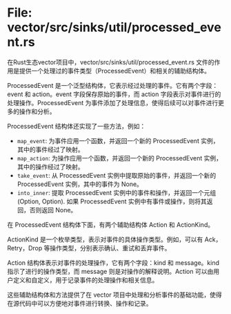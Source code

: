 # File: vector/src/sinks/util/processed_event.rs

在Rust生态vector项目中，vector/src/sinks/util/processed_event.rs 文件的作用是提供一个处理过的事件类型（ProcessedEvent）和相关的辅助结构体。

ProcessedEvent<E> 是一个泛型结构体，它表示经过处理的事件。它有两个字段： event 和 action。event 字段保存原始的事件，而 action 字段表示对事件进行的处理操作。ProcessedEvent<E> 为事件添加了处理信息，使得后续可以对事件进行更多的操作和分析。

ProcessedEvent<E> 结构体还实现了一些方法，例如：

- `map_event`: 为事件应用一个函数，并返回一个新的 ProcessedEvent 实例，其中的事件经过了映射。
- `map_action`: 为操作应用一个函数，并返回一个新的 ProcessedEvent 实例，其中的操作经过了映射。
- `take_event`: 从 ProcessedEvent 实例中提取原始的事件，并返回一个新的 ProcessedEvent 实例，其中的事件为 None。
- `into_inner`: 提取 ProcessedEvent 实例中的事件和操作，并返回一个元组 (Option<E>, Option<Action>). 如果 ProcessedEvent 实例中有事件或操作，则将其返回，否则返回 None。

在 ProcessedEvent<E> 结构体下面，有两个辅助结构体 Action 和 ActionKind。

ActionKind 是一个枚举类型，表示对事件的具体操作类型。例如，可以有 Ack，Retry，Drop 等操作类型，分别表示确认、重试和丢弃事件。

Action 结构体表示对事件的处理操作，它有两个字段：kind 和 message。kind 指示了进行的操作类型，而 message 则是对操作的解释说明。Action 可以由用户定义和自定义，用于记录事件的处理操作和相关信息。

这些辅助结构体和方法提供了在 vector 项目中处理和分析事件的基础功能，使得在源代码中可以方便地对事件进行转换、操作和记录。

